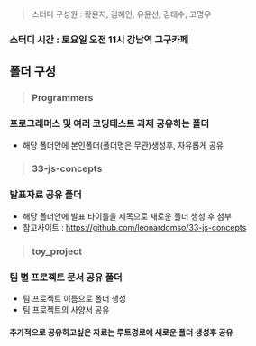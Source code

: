 
> 스터디 구성원 : 황윤지, 김혜인, 유윤선, 김태수, 고명우

### 스터디 시간 : 토요일 오전 11시 강남역 그구카페

## 폴더 구성

> ### Programmers

### 프로그래머스 및 여러 코딩테스트 과제 공유하는 폴더

- 해당 폴더안에 본인폴더(폴더명은 무관)생성후, 자유롭게 공유

> ### 33-js-concepts

### 발표자료 공유 폴더

- 해당 폴더안에 발표 타이틀을 제목으로 새로운 폴더 생성 후 첨부
- 참고사이트 : https://github.com/leonardomso/33-js-concepts

> ### toy_project

### 팀 별 프로젝트 문서 공유 폴더

- 팀 프로젝트 이름으로 폴더 생성
- 팀 프로젝트의 사양서 공유

#### 추가적으로 공유하고싶은 자료는 루트경로에 새로운 폴더 생성후 공유
